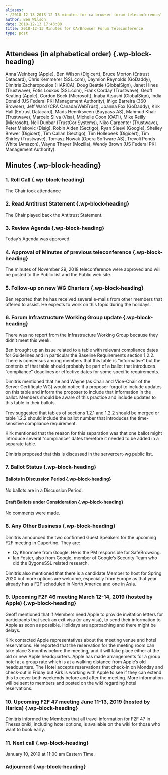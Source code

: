 ```yaml
---
aliases:
- /2018-12-13-2018-12-13-minutes-for-ca-browser-forum-teleconference/
author: Ben Wilson
date: 2018-12-13 17:43:00
title: 2018-12-13 Minutes for CA/Browser Forum Teleconference
type: post
---
```


## Attendees (in alphabetical order) {.wp-block-heading}

Anna Weinberg (Apple), Ben Wilson (Digicert), Bruce Morton (Entrust Datacard), Chris Kemmerer (SSL.com), Daymion Reynolds (GoDaddy), Dimitris Zacharopoulos (HARICA), Doug Beattie (GlobalSign), Janet Hines (Trustwave), Fotis Loukos (SSL.com), Frank Corday (Trustwave), Geoff Keating (Apple), Gordon Bock (Microsoft), Inaba Atsushi (GlobalSign), India Donald (US Federal PKI Management Authority), Iñigo Barreira (360 Browser), Jeff Ward (CPA Canada/WebTrust), Joanna Fox (GoDaddy), Kirk Hall (Entrust Datacard), Mads Henriksveen (Buypass AS), Mahmud Khair (Trustwave), Marcelo Silva (Visa), Michelle Coon (OATI), Mike Reilly (Microsoft), Neil Dunbar (TrustCor Systems), Niko Carpenter (Trustwave), Peter Miskovic (Disig), Robin Alden (Sectigo), Ryan Sleevi (Google), Shelley Brewer (Digicert), Tim Callan (Sectigo), Tim Hollebeek (Digicert), Tim Shirley (Trustwave), Tomasz Nowak (Opera Software AS), Trevoli Ponds-White (Amazon), Wayne Thayer (Mozilla), Wendy Brown (US Federal PKI Management Authority).

## Minutes {.wp-block-heading}

### 1. Roll Call {.wp-block-heading}

The Chair took attendance

### 2. Read Antitrust Statement {.wp-block-heading}

The Chair played back the Antitrust Statement.

### 3. Review Agenda {.wp-block-heading}

Today’s Agenda was approved.

### 4. Approval of Minutes of previous teleconference {.wp-block-heading}

The minutes of November 29, 2018 teleconference were approved and will be posted to the Public list and the Public web site.

### 5. Follow-up on new WG Charters {.wp-block-heading}

Ben reported that he has received several e-mails from other members that offered to assist. He expects to work on this topic during the holidays.

### 6. Forum Infrastructure Working Group update {.wp-block-heading}

There was no report from the Infrastructure Working Group because they didn’t meet this week.

Ben brought up an issue related to a table with relevant compliance dates for Guidelines and in particular the Baseline Requirements section 1.2.2. There is consensus among members that this table is “informative” but the contents of that table should probably be part of a ballot that introduces “compliance” deadlines or effective dates for some specific requirements.

Dimitris mentioned that he and Wayne (as Chair and Vice-Chair of the Server Certificate WG) would notice if a proposer forgot to include updates on this table and inform the proposer to include that information in the ballot. Members should be aware of this practice and include updates to this table in their ballots.

Trev suggested that tables of sections 1.2.1 and 1.2.2 should be merged or table 1.2.2 should include the ballot number that introduces the time-sensitive compliance requirement.

Kirk mentioned that the reason for this separation was that one ballot might introduce several “compliance” dates therefore it needed to be added in a separate table.

Dimitris proposed that this is discussed in the servercert-wg public list.

### 7. Ballot Status {.wp-block-heading}

#### Ballots in Discussion Period {.wp-block-heading}

No ballots are in a Discussion Period.

#### Draft Ballots under Consideration {.wp-block-heading}

No comments were made.

### 8. Any Other Business {.wp-block-heading}

Dimitris announced the two confirmed Guest Speakers for the upcoming F2F meeting in Cupertino. They are:

- Cy Khormaee from Google. He is the PM responsible for SafeBrowsing.
- Ian Foster, also from Google, member of Google’s Security Team who did the BygoneSSL related research.

Dimitris also mentioned that there is a candidate Member to host for Spring 2020 but more options are welcome, especially from Europe as that year already has a F2F scheduled in North America and one in Asia.

### 9. Upcoming F2F 46 meeting March 12-14, 2019 (hosted by Apple) {.wp-block-heading}

Geoff mentioned that if Members need Apple to provide invitation letters for participants that seek an exit visa (or any visa), to send their information to Apple as soon as possible. Holidays are approaching and there might be delays.

Kirk contacted Apple representatives about the meeting venue and hotel reservations. He reported that the reservation for the meeting room can take place 3 months before the meeting, and it will take place either at the old or new Apple headquarters. Apple has made arrangements for a group hotel at a group rate which is at a walking distance from Apple’s old headquarters. The Hotel accepts reservations that check-in on Monday and check-out in Friday but Kirk is working with Apple to see if they can extend this to cover both weekends before and after the meeting. More information will be sent to members and posted on the wiki regarding hotel reservations.

### 10. Upcoming F2F 47 meeting June 11-13, 2019 (hosted by Harica) {.wp-block-heading}

Dimitris informed the Members that all travel information for F2F 47 in Thessaloniki, including hotel options, is available on the wiki for those who want to book early.

### 11. Next call {.wp-block-heading}

January 10, 2019 at 11:00 am Eastern Time.

### Adjourned {.wp-block-heading}